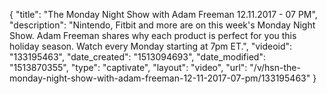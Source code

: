 {
    "title": "The Monday Night Show with Adam Freeman 12.11.2017 - 07 PM",
    "description": "Nintendo, Fitbit and more are on this week's Monday Night Show. Adam Freeman shares why each product is perfect for you this holiday season. Watch every Monday starting at 7pm ET.",
    "videoid": "133195463",
    "date_created": "1513094693",
    "date_modified": "1513870355",
    "type": "captivate",
    "layout": "video",
    "url": "\/v\/hsn-the-monday-night-show-with-adam-freeman-12-11-2017-07-pm\/133195463"
}